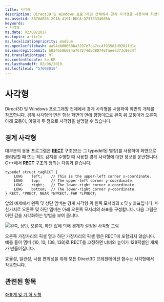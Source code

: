 ```yaml
---
title: 사각형
description: Direct3D 및 Windows 프로그래밍 전체에서 경계 사각형을 사용하여 화면의 개체를 참조합니다.
ms.assetid: 3B78AE66-2C1A-4191-BDCA-D737E33460BA
keywords:
- 사각형
ms.date: 02/08/2017
ms.topic: article
ms.localizationpriority: medium
ms.openlocfilehash: aa94eb00058ba3297e7ca7cc4f93581d9281fd1c
ms.sourcegitcommit: b034650b684a767274d5d88746faeea373c8e34f
ms.translationtype: MT
ms.contentlocale: ko-KR
ms.lasthandoff: 03/06/2019
ms.locfileid: "57608018"
---
```

# <a name="rectangles"></a>사각형


Direct3D 및 Windows 프로그래밍 전체에서 경계 사각형을 사용하여 화면의 개체를 참조합니다. 경계 사각형의 면은 항상 화면의 면에 평행이므로 왼쪽 위 모퉁이와 오른쪽 아래 모퉁이, 이렇게 두 점으로 사각형을 설명할 수 있습니다.

## <a name="span-idboundingrectanglesspanspan-idboundingrectanglesspanspan-idboundingrectanglesspanbounding-rectangles"></a><span id="Bounding_rectangles"></span><span id="bounding_rectangles"></span><span id="BOUNDING_RECTANGLES"></span>경계 사각형


대부분의 응용 프로그램은 [**RECT**](https://msdn.microsoft.com/library/windows/desktop/dd162897) 구조(또는 그 typedef된 별칭)를 사용하여 화면으로 블리팅할 때 또는 히트 감지를 수행할 때 사용할 경계 사각형에 대한 정보를 운반합니다. C++에서 **RECT** 구조의 정의는 다음과 같습니다.

```
typedef struct tagRECT { 
    LONG    left;    // This is the upper-left corner x-coordinate.
    LONG    top;     // The upper-left corner y-coordinate.
    LONG    right;   // The lower-right corner x-coordinate.
    LONG    bottom;  // The lower-right corner y-coordinate.
} RECT, *PRECT, NEAR *NPRECT, FAR *LPRECT; 
```

앞의 예제에서 왼쪽 및 상단 멤버는 경계 사각형 위 왼쪽 모서리의 x 및 y 좌표입니다. 마찬가지로 오른쪽 및 하단 멤버는 아래 오른쪽 모서리의 좌표를 구성합니다. 다음 그림은 이런 값을 시각화하는 방법을 보여 줍니다.

![왼쪽, 상단, 오른쪽, 하단 값에 의해 경계가 설정된 사각형 그림](images/rect.png)

오른쪽 가장자리의 픽셀 열과 하단 가장자리의 픽셀 행은 RECT에 포함되지 않습니다. 예를 들어 멤버 {10, 10, 138, 138}로 RECT를 고정하면 너비와 높이가 128픽셀인 개체가 만들어집니다.

효율성, 일관성, 사용 편의성을 위해 모든 Direct3D 프레젠테이션 함수는 사각형에서 작동합니다.

## <a name="span-idrelated-topicsspanrelated-topics"></a><span id="related-topics"></span>관련된 항목


[좌표계 및 기 하 도형](coordinate-systems-and-geometry.md)

 

 




